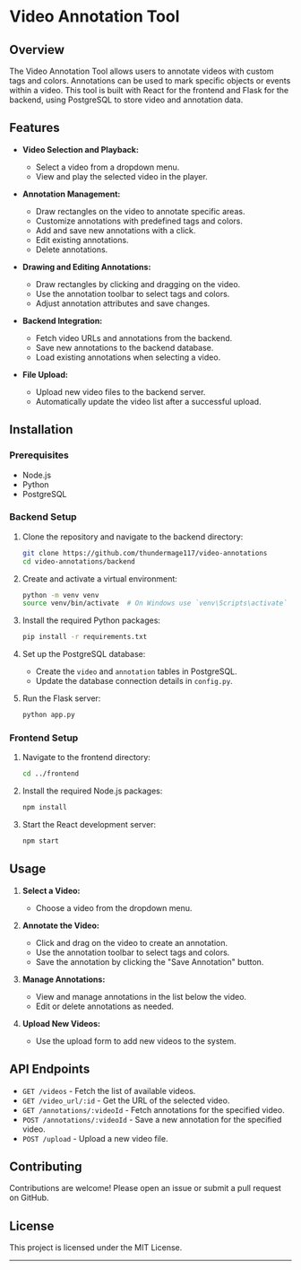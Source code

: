 # Video Annotation Tool

## Overview

The Video Annotation Tool allows users to annotate videos with custom tags and colors. Annotations can be used to mark specific objects or events within a video. This tool is built with React for the frontend and Flask for the backend, using PostgreSQL to store video and annotation data.

## Features

- **Video Selection and Playback:**
  - Select a video from a dropdown menu.
  - View and play the selected video in the player.

- **Annotation Management:**
  - Draw rectangles on the video to annotate specific areas.
  - Customize annotations with predefined tags and colors.
  - Add and save new annotations with a click.
  - Edit existing annotations.
  - Delete annotations.

- **Drawing and Editing Annotations:**
  - Draw rectangles by clicking and dragging on the video.
  - Use the annotation toolbar to select tags and colors.
  - Adjust annotation attributes and save changes.

- **Backend Integration:**
  - Fetch video URLs and annotations from the backend.
  - Save new annotations to the backend database.
  - Load existing annotations when selecting a video.

- **File Upload:**
  - Upload new video files to the backend server.
  - Automatically update the video list after a successful upload.

## Installation

### Prerequisites

- Node.js
- Python
- PostgreSQL

### Backend Setup

1. Clone the repository and navigate to the backend directory:

   ```bash
   git clone https://github.com/thundermage117/video-annotations
   cd video-annotations/backend
   ```

2. Create and activate a virtual environment:

   ```bash
   python -m venv venv
   source venv/bin/activate  # On Windows use `venv\Scripts\activate`
   ```

3. Install the required Python packages:

   ```bash
   pip install -r requirements.txt
   ```

4. Set up the PostgreSQL database:

   - Create the `video` and `annotation` tables in PostgreSQL.
   - Update the database connection details in `config.py`.

5. Run the Flask server:

   ```bash
   python app.py
   ```

### Frontend Setup

1. Navigate to the frontend directory:

   ```bash
   cd ../frontend
   ```

2. Install the required Node.js packages:

   ```bash
   npm install
   ```

3. Start the React development server:

   ```bash
   npm start
   ```

## Usage

1. **Select a Video:**
   - Choose a video from the dropdown menu.

2. **Annotate the Video:**
   - Click and drag on the video to create an annotation.
   - Use the annotation toolbar to select tags and colors.
   - Save the annotation by clicking the "Save Annotation" button.

3. **Manage Annotations:**
   - View and manage annotations in the list below the video.
   - Edit or delete annotations as needed.

4. **Upload New Videos:**
   - Use the upload form to add new videos to the system.

## API Endpoints

- `GET /videos` - Fetch the list of available videos.
- `GET /video_url/:id` - Get the URL of the selected video.
- `GET /annotations/:videoId` - Fetch annotations for the specified video.
- `POST /annotations/:videoId` - Save a new annotation for the specified video.
- `POST /upload` - Upload a new video file.

## Contributing

Contributions are welcome! Please open an issue or submit a pull request on GitHub.

## License

This project is licensed under the MIT License.

---
